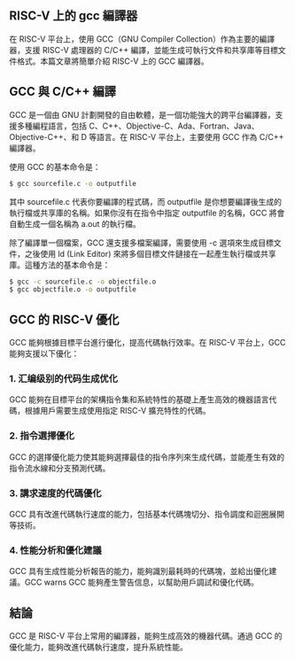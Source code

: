 ## RISC-V 上的 gcc 編譯器

在 RISC-V 平台上，使用 GCC（GNU Compiler Collection）作為主要的編譯器，支援 RISC-V 處理器的 C/C++ 編譯，並能生成可執行文件和共享庫等目標文件格式。本篇文章將簡單介紹 RISC-V 上的 GCC 編譯器。

## GCC 與 C/C++ 編譯

GCC 是一個由 GNU 計劃開發的自由軟體，是一個功能強大的跨平台編譯器，支援多種編程語言，包括 C、C++、Objective-C、Ada、Fortran、Java、Objective-C++、和 D 等語言。在 RISC-V 平台上，主要使用 GCC 作為 C/C++ 編譯器。

使用 GCC 的基本命令是：

```bash
$ gcc sourcefile.c -o outputfile
```

其中 sourcefile.c 代表你要編譯的程式碼，而 outputfile 是你想要編譯後生成的執行檔或共享庫的名稱。如果你沒有在指令中指定 outputfile 的名稱，GCC 將會自動生成一個名稱為 a.out 的執行檔。

除了編譯單一個檔案，GCC 還支援多檔案編譯，需要使用 -c 選項來生成目標文件，之後使用 ld (Link Editor) 來將多個目標文件鏈接在一起產生執行檔或共享庫。這種方法的基本命令是：

```bash
$ gcc -c sourcefile.c -o objectfile.o
$ gcc objectfile.o -o outputfile
```

## GCC 的 RISC-V 優化

GCC 能夠根據目標平台進行優化，提高代碼執行效率。在 RISC-V 平台上，GCC 能夠支援以下優化：

### 1. 汇编级别的代码生成优化

GCC 能夠在目標平台的架構指令集和系統特性的基礎上產生高效的機器語言代碼，根據用戶需要生成使用指定 RISC-V 擴充特性的代碼。

### 2. 指令選擇優化

GCC 的選擇優化能力使其能夠選擇最佳的指令序列來生成代碼，並能產生有效的指令流水線和分支預測代碼。

### 3. 講求速度的代碼優化

GCC 具有改進代碼執行速度的能力，包括基本代碼塊切分、指令調度和迴圈展開等技術。

### 4. 性能分析和優化建議

GCC 具有生成性能分析報告的能力，能夠識別最耗時的代碼塊，並給出優化建議。GCC warns GCC 能夠產生警告信息，以幫助用戶調試和優化代碼。

## 結論

GCC 是 RISC-V 平台上常用的編譯器，能夠生成高效的機器代碼。通過 GCC 的優化能力，能夠改進代碼執行速度，提升系統性能。